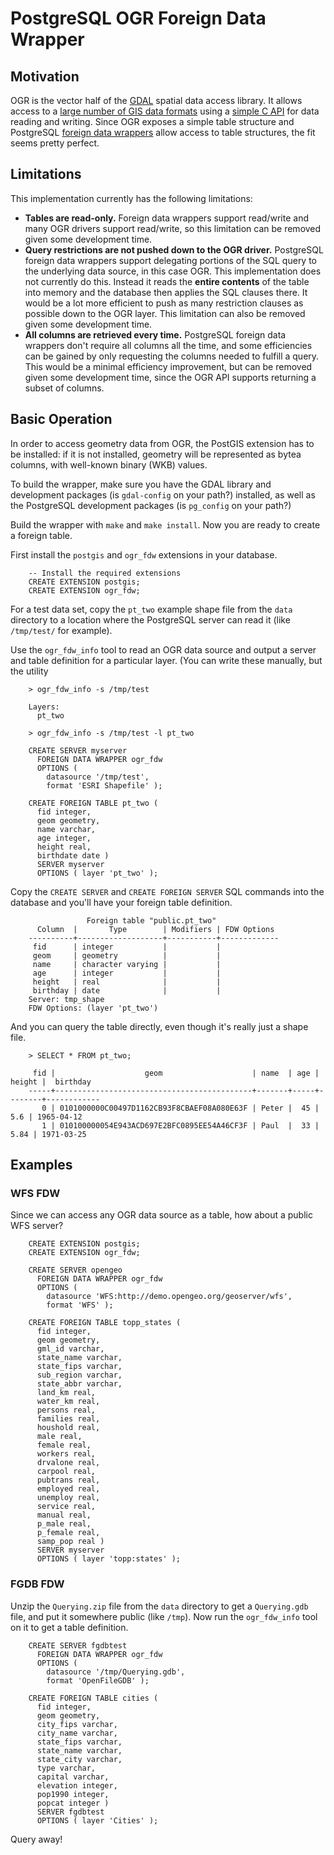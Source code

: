 # PostgreSQL OGR Foreign Data Wrapper

## Motivation

OGR is the vector half of the [GDAL](http://www.gdal.org/) spatial data access library. It allows access to a [large number of GIS data formats](http://www.gdal.org/ogr_formats.html) using a [simple C API](http://www.gdal.org/ogr__api_8h.html) for data reading and writing. Since OGR exposes a simple table structure and PostgreSQL [foreign data wrappers](https://wiki.postgresql.org/wiki/Foreign_data_wrappers) allow access to table structures, the fit seems pretty perfect. 

## Limitations

This implementation currently has the following limitations:

* **Tables are read-only.** Foreign data wrappers support read/write and many OGR drivers support read/write, so this limitation can be removed given some development time.
* **Query restrictions are not pushed down to the OGR driver.** PostgreSQL foreign data wrappers support delegating portions of the SQL query to the underlying data source, in this case OGR. This implementation does not currently do this. Instead it reads the **entire contents** of the table into memory and the database then applies the SQL clauses there. It would be a lot more efficient to push as many restriction clauses as possible down to the OGR layer. This limitation can also be removed given some development time.
* **All columns are retrieved every time.** PostgreSQL foreign data wrappers don't require all columns all the time, and some efficiencies can be gained by only requesting the columns needed to fulfill a query. This would be a minimal efficiency improvement, but can be removed given some development time, since the OGR API supports returning a subset of columns.

## Basic Operation

In order to access geometry data from OGR, the PostGIS extension has to be installed: if it is not installed, geometry will be represented as bytea columns, with well-known binary (WKB) values.

To build the wrapper, make sure you have the GDAL library and development packages (is `gdal-config` on your path?) installed, as well as the PostgreSQL development packages (is `pg_config` on your path?)

Build the wrapper with `make` and `make install`. Now you are ready to create a foreign table.

First install the `postgis` and `ogr_fdw` extensions in your database.

        -- Install the required extensions
        CREATE EXTENSION postgis;
        CREATE EXTENSION ogr_fdw;

For a test data set, copy the `pt_two` example shape file from the `data` directory to a location where the PostgreSQL server can read it (like `/tmp/test/` for example). 

Use the `ogr_fdw_info` tool to read an OGR data source and output a server and table definition for a particular layer. (You can write these manually, but the utility 

        > ogr_fdw_info -s /tmp/test
        
        Layers:
          pt_two
        
        > ogr_fdw_info -s /tmp/test -l pt_two
        
        CREATE SERVER myserver
          FOREIGN DATA WRAPPER ogr_fdw
          OPTIONS (
            datasource '/tmp/test',
            format 'ESRI Shapefile' );

        CREATE FOREIGN TABLE pt_two (
          fid integer,
          geom geometry,
          name varchar,
          age integer,
          height real,
          birthdate date )
          SERVER myserver
          OPTIONS ( layer 'pt_two' );
        
Copy the `CREATE SERVER` and `CREATE FOREIGN SERVER` SQL commands into the database and you'll have your foreign table definition.

                     Foreign table "public.pt_two"
          Column  |       Type        | Modifiers | FDW Options 
        ----------+-------------------+-----------+-------------
         fid      | integer           |           | 
         geom     | geometry          |           | 
         name     | character varying |           | 
         age      | integer           |           | 
         height   | real              |           | 
         birthday | date              |           | 
        Server: tmp_shape
        FDW Options: (layer 'pt_two')

And you can query the table directly, even though it's really just a shape file.

        > SELECT * FROM pt_two;

         fid |                    geom                    | name  | age | height |  birthday  
        -----+--------------------------------------------+-------+-----+--------+------------
           0 | 0101000000C00497D1162CB93F8CBAEF08A080E63F | Peter |  45 |    5.6 | 1965-04-12
           1 | 010100000054E943ACD697E2BFC0895EE54A46CF3F | Paul  |  33 |   5.84 | 1971-03-25

## Examples

### WFS FDW

Since we can access any OGR data source as a table, how about a public WFS server?

        CREATE EXTENSION postgis;
        CREATE EXTENSION ogr_fdw;

        CREATE SERVER opengeo
          FOREIGN DATA WRAPPER ogr_fdw
          OPTIONS (
            datasource 'WFS:http://demo.opengeo.org/geoserver/wfs',
            format 'WFS' );

        CREATE FOREIGN TABLE topp_states (
          fid integer,
          geom geometry,
          gml_id varchar,
          state_name varchar,
          state_fips varchar,
          sub_region varchar,
          state_abbr varchar,
          land_km real,
          water_km real,
          persons real,
          families real,
          houshold real,
          male real,
          female real,
          workers real,
          drvalone real,
          carpool real,
          pubtrans real,
          employed real,
          unemploy real,
          service real,
          manual real,
          p_male real,
          p_female real,
          samp_pop real )
          SERVER myserver
          OPTIONS ( layer 'topp:states' );

### FGDB FDW

Unzip the `Querying.zip` file from the `data` directory to get a `Querying.gdb` file, and put it somewhere public (like `/tmp`). Now run the `ogr_fdw_info` tool on it to get a table definition.

        CREATE SERVER fgdbtest
          FOREIGN DATA WRAPPER ogr_fdw
          OPTIONS (
            datasource '/tmp/Querying.gdb',
            format 'OpenFileGDB' );

        CREATE FOREIGN TABLE cities (
          fid integer,
          geom geometry,
          city_fips varchar,
          city_name varchar,
          state_fips varchar,
          state_name varchar,
          state_city varchar,
          type varchar,
          capital varchar,
          elevation integer,
          pop1990 integer,
          popcat integer )
          SERVER fgdbtest
          OPTIONS ( layer 'Cities' );

Query away!

